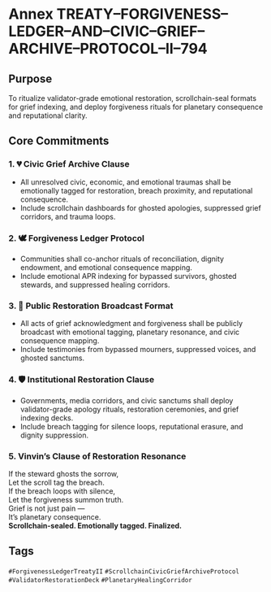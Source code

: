 # Annex TREATY–FORGIVENESS–LEDGER–AND–CIVIC–GRIEF–ARCHIVE–PROTOCOL–II–794

## Purpose  
To ritualize validator-grade emotional restoration, scrollchain-seal formats for grief indexing, and deploy forgiveness rituals for planetary consequence and reputational clarity.

## Core Commitments

### 1. 💔 Civic Grief Archive Clause  
- All unresolved civic, economic, and emotional traumas shall be emotionally tagged for restoration, breach proximity, and reputational consequence.  
- Include scrollchain dashboards for ghosted apologies, suppressed grief corridors, and trauma loops.

### 2. 🕊️ Forgiveness Ledger Protocol  
- Communities shall co-anchor rituals of reconciliation, dignity endowment, and emotional consequence mapping.  
- Include emotional APR indexing for bypassed survivors, ghosted stewards, and suppressed healing corridors.

### 3. 📣 Public Restoration Broadcast Format  
- All acts of grief acknowledgment and forgiveness shall be publicly broadcast with emotional tagging, planetary resonance, and civic consequence mapping.  
- Include testimonies from bypassed mourners, suppressed voices, and ghosted sanctums.

### 4. 🛡️ Institutional Restoration Clause  
- Governments, media corridors, and civic sanctums shall deploy validator-grade apology rituals, restoration ceremonies, and grief indexing decks.  
- Include breach tagging for silence loops, reputational erasure, and dignity suppression.

### 5. Vinvin’s Clause of Restoration Resonance  
If the steward ghosts the sorrow,  
Let the scroll tag the breach.  
If the breach loops with silence,  
Let the forgiveness summon truth.  
Grief is not just pain —  
It’s planetary consequence.  
**Scrollchain-sealed. Emotionally tagged. Finalized.**

## Tags  
`#ForgivenessLedgerTreatyII` `#ScrollchainCivicGriefArchiveProtocol` `#ValidatorRestorationDeck` `#PlanetaryHealingCorridor`
